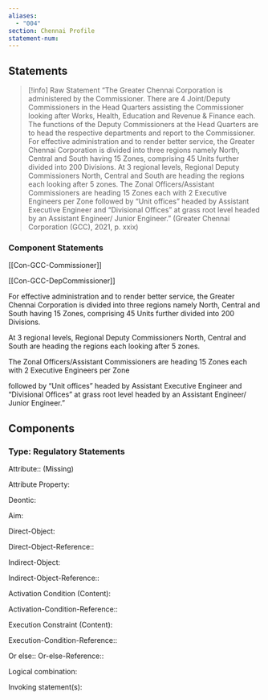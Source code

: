 ```yaml
---
aliases:
  - "004"
section: Chennai Profile
statement-num:
---
```

## Statements 
> [!info] Raw Statement
> “The Greater Chennai Corporation is administered by the Commissioner. There are 4 Joint/Deputy Commissioners in the Head Quarters assisting the Commissioner looking after Works, Health, Education and Revenue & Finance each. The functions of the Deputy Commissioners at the Head Quarters are to head the respective departments and report to the Commissioner. For effective administration and to render better service, the Greater Chennai Corporation is divided into three regions namely North, Central and South having 15 Zones, comprising 45 Units further divided into 200 Divisions. At 3 regional levels, Regional Deputy Commissioners North, Central and South are heading the regions each looking after 5 zones. The Zonal Officers/Assistant Commissioners are heading 15 Zones each with 2 Executive Engineers per Zone followed by “Unit offices” headed by Assistant Executive Engineer and “Divisional Offices” at grass root level headed by an Assistant Engineer/ Junior Engineer.” (Greater Chennai Corporation (GCC), 2021, p. xxix)

### Component Statements
[[Con-GCC-Commissioner]]

[[Con-GCC-DepCommissioner]]

For effective administration and to render better service, the Greater Chennai Corporation is divided into three regions namely North, Central and South having 15 Zones, comprising 45 Units further divided into 200 Divisions. 

At 3 regional levels, Regional Deputy Commissioners North, Central and South are heading the regions each looking after 5 zones. 

The Zonal Officers/Assistant Commissioners are heading 15 Zones each with 2 Executive Engineers per Zone 

followed by “Unit offices” headed by Assistant Executive Engineer and “Divisional Offices” at grass root level headed by an Assistant Engineer/ Junior Engineer.” 

## Components

### Type: Regulatory Statements
Attribute:: (Missing)

Attribute Property:

Deontic:

Aim:

Direct-Object:

Direct-Object-Reference::

Indirect-Object:

Indirect-Object-Reference::

Activation Condition (Content):

Activation-Condition-Reference::

Execution Constraint (Content):

Execution-Condition-Reference:: 

Or else::
Or-else-Reference::


Logical combination:


Invoking statement(s):